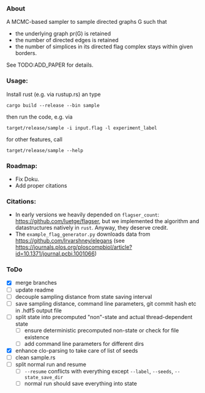 ### About
A MCMC-based sampler to sample directed graphs G such that
- the underlying graph pr(G) is retained
- the number of directed edges is retained
- the number of simplices in its directed flag complex stays within given borders.


See TODO:ADD_PAPER for details.

### Usage:
Install rust (e.g. via rustup.rs) an type

`cargo build --release --bin sample`

then run the code, e.g. via

`target/release/sample -i input.flag -l experiment_label` 

for other features, call

`target/release/sample --help`

### Roadmap:
- Fix Doku.
- Add proper citations


### Citations:
- In early versions we heavily depended on `flagser_count`: https://github.com/luetge/flagser, but we implemented the algorithm and datastructures natively in `rust`. Anyway, they deserve credit.
- The `example_flag_generator.py` downloads data from https://github.com/lrvarshney/elegans (see https://journals.plos.org/ploscompbiol/article?id=10.1371/journal.pcbi.1001066)



### ToDo
- [x] merge branches
- [ ] update readme
- [ ] decouple sampling distance from state saving interval
- [ ] save sampling distance, command line parameters, git commit hash etc in .hdf5 output file
- [ ] split state into precomputed "non"-state and actual thread-dependent state
  - [ ] ensure deterministic precomputed non-state or check for file existence
  - [ ] add command line parameters for different dirs
- [x] enhance clo-parsing to take care of list of seeds
- [ ] clean sample.rs
- [ ] split normal run and resume
  - [ ] `--resume` conflicts with everything except `--label`, `--seeds`, `--state_save_dir`
  - [ ] normal run should save everything into state
